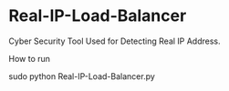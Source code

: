 # Real-IP-Load-Balancer
Cyber Security Tool Used for Detecting Real IP Address.

How to run

sudo python Real-IP-Load-Balancer.py

